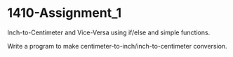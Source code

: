 # 1410-Assignment_1
Inch-to-Centimeter and Vice-Versa using if/else and simple functions.

Write a program to make centimeter-to-inch/inch-to-centimeter conversion.
